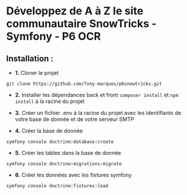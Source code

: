 # Développez de A à Z le site communautaire SnowTricks - Symfony - P6 OCR

## Installation :

-   **1.** Cloner le projet
```
git clone https://github.com/Tony-marques/p6snowtricks.git
```

-   **2.** Installer les dépendances back et front `composer install` et `npm install` à la racine du projet

-   **3.** Créer un fichier .env à la racine du projet avec les identifiants de votre base de donnée et de votre serveur SMTP

-   **4.** Créer la base de donnée
```
symfony console doctrine:database:create
```

-   **5.** Créer les tables dans la base de donnée
```
symfony console doctrine:migrations:migrate
```


-   **6.** Créer les données avec les fixtures symfony
```
symfony console doctrine:fixtures:load
```


